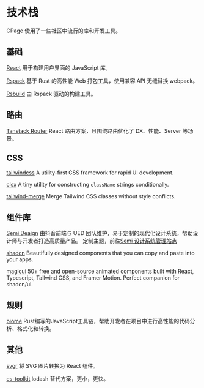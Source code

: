 # 技术栈

CPage 使用了一些社区中流行的库和开发工具。

## 基础

[React](https://react.dev/)
用于构建用户界面的 JavaScript 库。

[Rspack](https://github.com/web-infra-dev/rspack)
基于 Rust 的高性能 Web 打包工具，使用兼容 API 无缝替换 webpack。

[Rsbuild](https://github.com/web-infra-dev/rsbuild)
由 Rspack 驱动的构建工具。

## 路由

[Tanstack Router](https://github.com/tanstack/router)
React 路由方案，且围绕路由优化了 DX、性能、Server 等场景。

## CSS

[tailwindcss](https://github.com/tailwindlabs/tailwindcss)
A utility-first CSS framework for rapid UI development.

[clsx](https://github.com/lukeed/clsx)
A tiny utility for constructing `className` strings conditionally.

[tailwind-merge](https://github.com/dcastil/tailwind-merge)
Merge Tailwind CSS classes without style conflicts.

## 组件库

[Semi Deaign](https://github.com/DouyinFE/semi-design)
由抖音前端与 UED 团队维护，易于定制的现代化设计系统，帮助设计师与开发者打造高质量产品。
定制主题，前往[Semi 设计系统管理站点](https://semi.design/dsm/)

[shadcn](https://ui.shadcn.com/)
Beautifully designed components that you can copy and paste into your apps.

[magicui](https://magicui.design/)
50+ free and open-source animated components built with React, Typescript, Tailwind CSS, and Framer Motion.
Perfect companion for shadcn/ui.

## 规则

[biome](https://github.com/biomejs/biome)
Rust编写的JavaScript工具链，帮助开发者在项目中进行高性能的代码分析、格式化和转换。

## 其他

[svgr](https://react-svgr.com/)
将 SVG 图片转换为 React 组件。

[es-toolkit](https://github.com/toss/es-toolkit)
lodash 替代方案，更小，更快。
